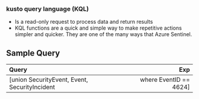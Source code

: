 ### kusto query language (KQL)
- Is a read-only request to process data and return results
- KQL functions are a quick and simple way to make repetitive actions simpler and quicker. They are one of the many ways that Azure Sentinel. 

Sample Query
----

|Query|Exp|
| :---| ---:|
|[union SecurityEvent, Event, SecurityIncident | where EventID == 4624] |  successfully logged on |
